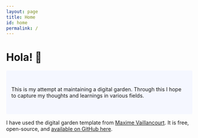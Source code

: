 ```yaml
---
layout: page
title: Home
id: home
permalink: /
---
```


# Hola! 🌱

<p style="padding: 3em 1em; background: #f5f7ff; border-radius: 4px;">
  This is my attempt at maintaining a digital garden. Through this I hope to capture my thoughts and learnings in various fields.
  <!-- Take a look at <span style="font-weight: bold">[[Your first note]]</span> to get started on your exploration. -->
</p>

I have used the digital garden template from <a href ="https://maximevaillancourt.com/">Maxime Vaillancourt</a>. It is free, open-source, and [available on GitHub here](https://github.com/maximevaillancourt/digital-garden-jekyll-template).

<style>
  .wrapper {
    max-width: 46em;
  }
</style>
